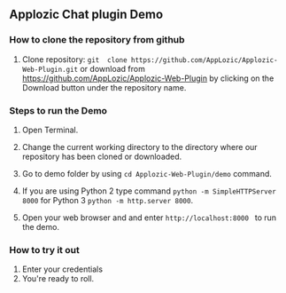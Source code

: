 ## Applozic Chat plugin Demo



### How to clone the repository from github 


1. Clone repository: ```git  clone https://github.com/AppLozic/Applozic-Web-Plugin.git```
or download from https://github.com/AppLozic/Applozic-Web-Plugin by clicking on the Download button under the repository name.


### Steps to run the Demo 

1. Open Terminal.

2. Change the current working directory to the directory where our repository has been cloned or downloaded.

3. Go to demo folder by using ```cd Applozic-Web-Plugin/demo``` command. 

4. If you are using Python 2 type command ``` python -m SimpleHTTPServer 8000 ```
   for Python 3 ``` python -m http.server 8000 ```.

5. Open your web browser and and enter ```http://localhost:8000 ``` to run the demo.


### How to try it out

1. Enter your credentials 
2. You're ready to roll.
